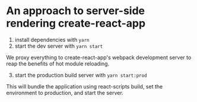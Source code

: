 An approach to server-side rendering create-react-app
====================

1. install dependencies with `yarn`
2. start the dev server with `yarn start`

We proxy everything to create-react-app's webpack development server to reap the benefits of hot module reloading.

3. start the production build server with `yarn start:prod`

This will bundle the application using react-scripts build, set the environment to production, and start the server.
